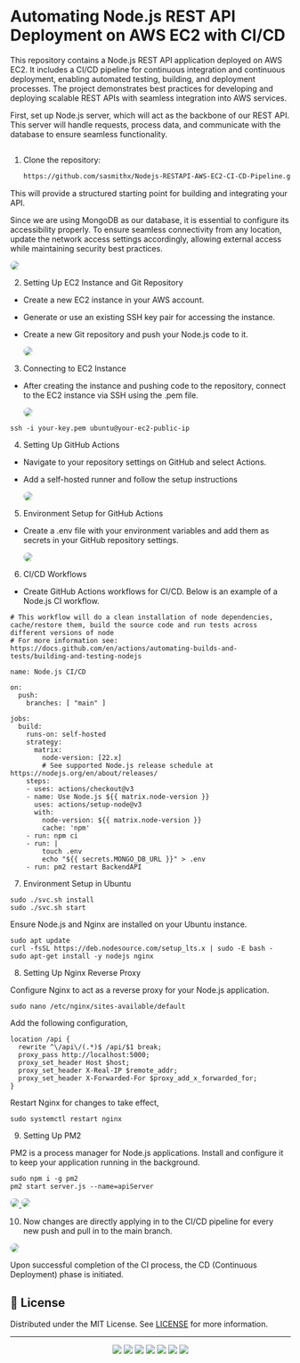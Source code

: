 
# Automating Node.js REST API Deployment on AWS EC2 with CI/CD

This repository contains a Node.js REST API application deployed on AWS EC2. It includes a CI/CD pipeline for continuous integration and continuous deployment, enabling automated testing, building, and deployment processes. The project demonstrates best practices for developing and deploying scalable REST APIs with seamless integration into AWS services.

First, set up Node.js server, which will act as the backbone of our REST API. This server will handle requests, process data, and communicate with the database to ensure seamless functionality.
##


1. Clone the repository:

   ```bash
   https://github.com/sasmithx/Nodejs-RESTAPI-AWS-EC2-CI-CD-Pipeline.git
   ```

This will provide a structured starting point for building and integrating your API.

Since we are using MongoDB as our database, it is essential to configure its accessibility properly. To ensure seamless connectivity from any location, update the network access settings accordingly, allowing external access while maintaining security best practices.

  <a href="https://github.com/sasmithx/Nodejs-RESTAPI-AWS-EC2-CI-CD-Pipeline/blob/main/assets/MongoDB.png">
    <img src="https://github.com/sasmithx/Nodejs-RESTAPI-AWS-EC2-CI-CD-Pipeline/blob/main/assets/MongoDB.png" style="border-radius: 40px;" >
  </a>

2. Setting Up EC2 Instance and Git Repository

- Create a new EC2 instance in your AWS account.
- Generate or use an existing SSH key pair for accessing the instance.
- Create a new Git repository and push your Node.js code to it.

  <a href="https://github.com/sasmithx/Nodejs-RESTAPI-AWS-EC2-CI-CD-Pipeline/blob/main/assets/EC2.png">
    <img src="https://github.com/sasmithx/Nodejs-RESTAPI-AWS-EC2-CI-CD-Pipeline/blob/main/assets/EC2.png" style="border-radius: 40px;" >
  </a>

3. Connecting to EC2 Instance

- After creating the instance and pushing code to the repository, connect to the EC2 instance via SSH using the .pem file.

  <a href="https://github.com/sasmithx/Nodejs-RESTAPI-AWS-EC2-CI-CD-Pipeline/blob/main/assets/ConnectEC2.png">
    <img src="https://github.com/sasmithx/Nodejs-RESTAPI-AWS-EC2-CI-CD-Pipeline/blob/main/assets/ConnectEC2.png" style="border-radius: 40px;" >
  </a>

```
ssh -i your-key.pem ubuntu@your-ec2-public-ip
```

4. Setting Up GitHub Actions

- Navigate to your repository settings on GitHub and select Actions.
- Add a self-hosted runner and follow the setup instructions

  <a href="https://github.com/sasmithx/Nodejs-RESTAPI-AWS-EC2-CI-CD-Pipeline/blob/main/assets/Runners.png">
    <img src="https://github.com/sasmithx/Nodejs-RESTAPI-AWS-EC2-CI-CD-Pipeline/blob/main/assets/Runners.png" style="border-radius: 40px;" >
  </a>  

5. Environment Setup for GitHub Actions

- Create a .env file with your environment variables and add them as secrets in your GitHub repository settings.

  <a href="https://github.com/sasmithx/Nodejs-RESTAPI-AWS-EC2-CI-CD-Pipeline/blob/main/assets/Secret.png">
    <img src="https://github.com/sasmithx/Nodejs-RESTAPI-AWS-EC2-CI-CD-Pipeline/blob/main/assets/Secret.png" style="border-radius: 40px;" >
  </a>

6. CI/CD Workflows

- Create GitHub Actions workflows for CI/CD. Below is an example of a Node.js CI workflow.

```
# This workflow will do a clean installation of node dependencies, cache/restore them, build the source code and run tests across different versions of node
# For more information see: https://docs.github.com/en/actions/automating-builds-and-tests/building-and-testing-nodejs

name: Node.js CI/CD

on:
  push:
    branches: [ "main" ]

jobs:
  build:
    runs-on: self-hosted
    strategy:
      matrix:
        node-version: [22.x]
        # See supported Node.js release schedule at https://nodejs.org/en/about/releases/
    steps:
    - uses: actions/checkout@v3
    - name: Use Node.js ${{ matrix.node-version }}
      uses: actions/setup-node@v3
      with:
        node-version: ${{ matrix.node-version }}
        cache: 'npm'
    - run: npm ci
    - run: |
        touch .env
        echo "${{ secrets.MONGO_DB_URL }}" > .env
    - run: pm2 restart BackendAPI
```

7. Environment Setup in Ubuntu

```
sudo ./svc.sh install
sudo ./svc.sh start

```
Ensure Node.js and Nginx are installed on your Ubuntu instance.

```
sudo apt update
curl -fsSL https://deb.nodesource.com/setup_lts.x | sudo -E bash -
sudo apt-get install -y nodejs nginx

```

8. Setting Up Nginx Reverse Proxy

Configure Nginx to act as a reverse proxy for your Node.js application.

```
sudo nano /etc/nginx/sites-available/default

```

Add the following configuration,

```
location /api {
  rewrite ^\/api\/(.*)$ /api/$1 break;
  proxy_pass http://localhost:5000;
  proxy_set_header Host $host;
  proxy_set_header X-Real-IP $remote_addr;
  proxy_set_header X-Forwarded-For $proxy_add_x_forwarded_for;
}

```

Restart Nginx for changes to take effect,

```
sudo systemctl restart nginx

```

9. Setting Up PM2

PM2 is a process manager for Node.js applications. Install and configure it to keep your application running in the background.

```
sudo npm i -g pm2
pm2 start server.js --name=apiServer

```
  <a href="https://github.com/sasmithx/Nodejs-RESTAPI-AWS-EC2-CI-CD-Pipeline/blob/main/assets/PM2Start.png">
    <img src="https://github.com/sasmithx/Nodejs-RESTAPI-AWS-EC2-CI-CD-Pipeline/blob/main/assets/PM2Start.png" style="border-radius: 40px;" >
  </a>

  <a href="https://github.com/sasmithx/Nodejs-RESTAPI-AWS-EC2-CI-CD-Pipeline/blob/main/assets/PM2.png">
    <img src="https://github.com/sasmithx/Nodejs-RESTAPI-AWS-EC2-CI-CD-Pipeline/blob/main/assets/PM2.png" style="border-radius: 40px;" >
  </a>

10. Now changes are directly applying in to the CI/CD pipeline for every new push and pull in to the main branch.
    
  <a href="https://github.com/sasmithx/Nodejs-RESTAPI-AWS-EC2-CI-CD-Pipeline/blob/main/assets/Workflows.png">
    <img src="https://github.com/sasmithx/Nodejs-RESTAPI-AWS-EC2-CI-CD-Pipeline/blob/main/assets/Workflows.png" style="border-radius: 40px;" >
  </a>

Upon successful completion of the CI process, the CD (Continuous Deployment) phase is initiated.

## **📌 License**  

Distributed under the MIT License. See [LICENSE](LICENSE) for more information.

---

<div align="center">
  <img src="https://img.shields.io/badge/git-%23F05033.svg?style=for-the-badge&logo=git&logoColor=white" />
  <img src="https://img.shields.io/badge/github-%23121011.svg?style=for-the-badge&logo=github&logoColor=white" />
  <img src="https://img.shields.io/badge/node.js-6DA55F?style=for-the-badge&logo=node.js&logoColor=white" />
  <img src="https://img.shields.io/badge/AWS-000000?style=for-the-badge&logo=amazonaws&logoColor=FF9900" /> 
  <img src=" https://img.shields.io/badge/MongoDB-%234ea94b.svg?style=for-the-badge&logo=mongodb&logoColor=white" /> 
  <img src="https://img.shields.io/badge/Nginx-000000?style=for-the-badge&logo=nginx&logoColor=009639" />
  <img src="https://img.shields.io/badge/JavaScript-F7DF1E?style=for-the-badge&logo=javascript&logoColor=black" />
  


